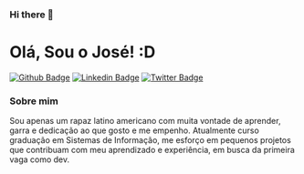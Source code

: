### Hi there 👋

# Olá, Sou o José! :D

[![Github Badge](https://img.shields.io/badge/-Github-000?style=flat-square&logo=Github&logoColor=white&link=https://github.com/psousaj)](https://github.com/psousaj&target="_blank")
[![Linkedin Badge](https://img.shields.io/badge/-LinkedIn-blue?style=flat-square&logo=Linkedin&logoColor=white&link=https://www.linkedin.com/in/psousaj/)](https://www.linkedin.com/in/psousaj/&target="_blank")
[![Twitter Badge](https://img.shields.io/badge/-Twitter-1ca0f1?style=flat-square&labelColor=1ca0f1&logo=twitter&logoColor=white&link=https://twitter.com/psousaj)](https://twitter.com/psousaj&target="_blank")

### Sobre mim
Sou apenas um rapaz latino americano com muita vontade de aprender, garra e dedicação ao que gosto e me empenho.
Atualmente curso graduação em Sistemas de Informação, me esforço em pequenos projetos que contribuam com meu aprendizado e experiência, em busca da primeira vaga como dev.


